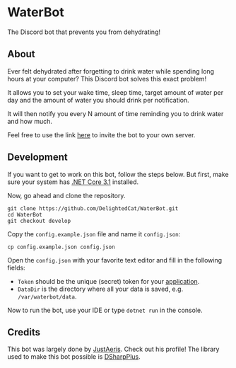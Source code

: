 # WaterBot
The Discord bot that prevents you from dehydrating!

## About
Ever felt dehydrated after forgetting to drink water while spending long hours at your computer?
This Discord bot solves this exact problem!

It allows you to set your wake time, sleep time, target amount of water per day and the amount
of water you should drink per notification.

It will then notify you every N amount of time reminding you to drink water and how much.

Feel free to use the link [here](https://discord.com/api/oauth2/authorize?client_id=812090297643302942&permissions=10240&scope=bot)
to invite the bot to your own server.

## Development
If you want to get to work on this bot, follow the steps below. But first, make sure your system
has [.NET Core 3.1](https://dotnet.microsoft.com/download/dotnet/3.1) installed.

Now, go ahead and clone the repository.
```
git clone https://github.com/DelightedCat/WaterBot.git
cd WaterBot
git checkout develop
```
Copy the `config.example.json` file and name it `config.json`:
```
cp config.example.json config.json
```
Open the `config.json` with your favorite text editor and fill in the following fields:

- `Token` should be the unique (secret) token for your [application](https://discord.com/developers/applications).
- `DataDir` is the directory where all your data is saved, e.g. `/var/waterbot/data`.

Now to run the bot, use your IDE or type `dotnet run` in the console.

## Credits
This bot was largely done by [JustAeris](https://github.com/JustAeris). Check out his profile!
The library used to make this bot possible is [DSharpPlus](https://github.com/DSharpPlus/DSharpPlus).
